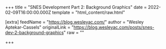 
+++
title = "SNES Development Part 2: Background Graphics"
date = 2022-02-09T16:00:00.000Z
template = "html_content/raw.html"

[extra]
feedName = "https://blog.wesleyac.com/"
author = "Wesley Aptekar-Cassels"
originalLink = "https://blog.wesleyac.com/posts/snes-dev-2-background-graphics"
raw = ""

+++

